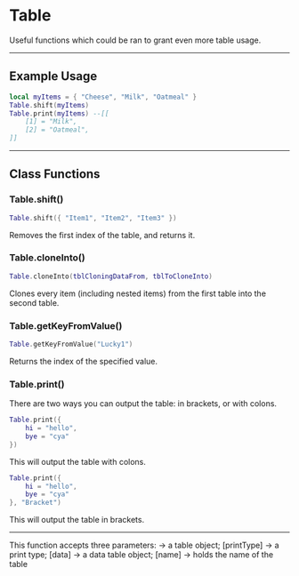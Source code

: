 # Table

Useful functions which could be ran to grant even more table usage.

---

## Example Usage

```lua
local myItems = { "Cheese", "Milk", "Oatmeal" }
Table.shift(myItems)
Table.print(myItems) --[[
    [1] = "Milk",
    [2] = "Oatmeal",
]]
```

---

## Class Functions

### Table.shift()

```lua
Table.shift({ "Item1", "Item2", "Item3" })
```

Removes the first index of the table, and returns it.

### Table.cloneInto()

```lua
Table.cloneInto(tblCloningDataFrom, tblToCloneInto)
```

Clones every item (including nested items) from the first table into the second table.

### Table.getKeyFromValue()

```lua
Table.getKeyFromValue("Lucky1")
```

Returns the index of the specified value.

### Table.print()

There are two ways you can output the table: in brackets, or with colons.

```lua
Table.print({
    hi = "hello",
    bye = "cya"
})
```

This will output the table with colons.

```lua
Table.print({
    hi = "hello",
    bye = "cya"
}, "Bracket")
```

This will output the table in brackets.

---

This function accepts three parameters:
    <table> -> a table object;
    [printType] -> a print type;
    [data] -> a data table object;
        [name] -> holds the name of the table
